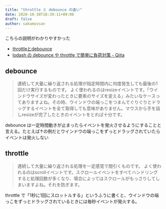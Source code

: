 ```yaml
---
title: "throttle と debounce の違い"
date: 2020-10-30T18:39:11+09:00
draft: false
author: sakamossan
---
```


こちらの説明がわかりやすかった

- [throttleとdebounce](https://aloerina01.github.io/blog/2017-08-03-1)
- [lodash の debounce や throttle で簡単に負荷対策 - Qiita](https://qiita.com/waterada/items/986660d31bc107dbd91c#:~:text=debounce%20%E3%81%8C%E4%B8%80%E5%AE%9A%E6%99%82%E9%96%93%E6%AD%A2%E3%81%BE%E3%81%A3,%E5%AE%88%E3%82%89%E3%81%9B%E3%82%8B%E3%81%A8%E3%81%84%E3%81%86%E8%80%83%E3%81%88%E6%96%B9%E3%81%A7%E3%81%99%E3%80%82)

## debounce

> 連続して大量に繰り返される処理が指定時間内に何度発生しても最後の1回だけ実行するものです。 よく使われるのはresizeイベントです。「ウインドウサイズが変わったときに要素のサイズを変える」みたいなケースってありますよね。その時、ウインドウの端っこをつまんでぐりぐりとドラッグするイベントを全て取得しても意味がありません。マウスから手を話しresizeが完了したときのイベントをとれば十分です。

debounce は一定時間動きが止まったらイベントを発火させるようにすることと言える。たとえば↑の例だとウインドウの端っこをずっとドラッグされていたらイベントは発火しない

## throttle

> 連続して大量に繰り返される処理を一定感覚で間引くものです。
> よく使われるのはscrollイベントです。スクロールイベントをすべてハンドリングすると処理回数が多くなり、場合によってはスクロールがもっさりしてしまいますよね。それを防ぎます。

throttle で「1秒に1回にスロットルする」というふうに書くと、ウインドウの端っこをずっとドラッグされているときには毎秒イベントが発火する。
